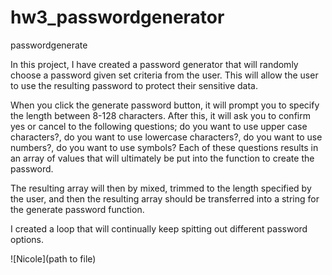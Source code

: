 # hw3_passwordgenerator
passwordgenerate

In this project, I have created a password generator that will randomly choose a password given set criteria from the user. This will allow the user to use the resulting password to protect their sensitive data. 

When you click the generate password button, it will prompt you to specify the length between 8-128 characters. After this, it will ask you to confirm yes or cancel to the following questions; do you want to use upper case characters?, do you want to use lowercase characters?, do you want to use numbers?, do you want to use symbols? Each of these questions results in an array of values that will ultimately be put into the function to create the password. 

The resulting array will then by mixed, trimmed to the length specified by the user, and then the resulting array should be transferred into a string for the generate password function. 

I created a loop that will continually keep spitting out different password options. 

![Nicole](path to file)